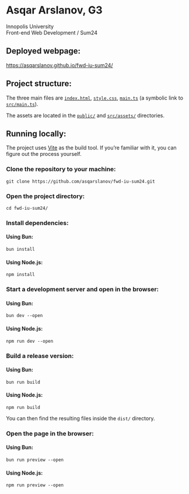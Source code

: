 # Asqar Arslanov, G3

Innopolis University\
Front-end Web Development / Sum24

## Deployed webpage:

https://asqarslanov.github.io/fwd-iu-sum24/

## Project structure:

The three main files are [`index.html`](index.html), [`style.css`](style.css), [`main.ts`](src/main.ts) (a symbolic link to [`src/main.ts`](src/main.ts)).

The assets are located in the [`public/`](public/) and [`src/assets/`](src/assets/) directories.

## Running locally:

The project uses [Vite](https://vitejs.dev/) as the build tool. If you&CloseCurlyQuote;re familiar with it, you can figure out the process yourself.

### Clone the repository to your machine:

```shell
git clone https://github.com/asqarslanov/fwd-iu-sum24.git

```

### Open the project directory:

```shell
cd fwd-iu-sum24/
```

### Install dependencies:

#### Using Bun:

```shell
bun install
```

#### Using Node.js:

```shell
npm install
```

### Start a development server and open in the browser:

#### Using Bun:

```shell
bun dev --open
```

#### Using Node.js:

```shell
npm run dev --open
```

### Build a release version:

#### Using Bun:

```shell
bun run build
```

#### Using Node.js:

```shell
npm run build
```

You can then find the resulting files inside the `dist/` directory.

### Open the page in the browser:

#### Using Bun:

```shell
bun run preview --open
```

#### Using Node.js:

```shell
npm run preview --open
```
